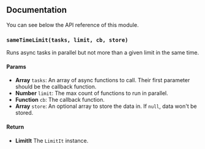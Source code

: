 ## Documentation

You can see below the API reference of this module.

### `sameTimeLimit(tasks, limit, cb, store)`
Runs async tasks in parallel but not more than a given limit in
the same time.

#### Params
- **Array** `tasks`: An array of async functions to call. Their first parameter should be the callback function.
- **Number** `limit`: The max count of functions to run in parallel.
- **Function** `cb`: The callback function.
- **Array** `store`: An optional array to store the data in. If `null`, data won't be stored.

#### Return
- **LimitIt** The `LimitIt` instance.


